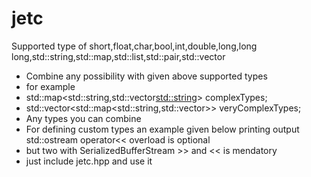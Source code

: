 # jetc

Supported type of short,float,char,bool,int,double,long,long long,std::string,std::map,std::list,std::pair,std::vector
* Combine any possibility with given above supported types
* for example
* std::map<std::string,std::vector<std::string>> complexTypes;
* std::vector<std::map<std::string,std::vector<int>>> veryComplexTypes;
* Any types you can combine
* For defining custom types an example given below printing output std::ostream operator<< overload is optional 
* but two with SerializedBufferStream >> and << is mendatory
* just include jetc.hpp and use it 
